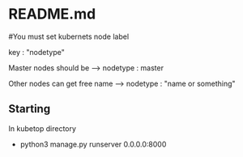 # README.md

#You must set kubernets node label

key : "nodetype"

Master nodes should be --> nodetype : master

Other nodes can get free name --> nodetype : "name or something"

## Starting

In kubetop directory

- python3 manage.py runserver 0.0.0.0:8000

